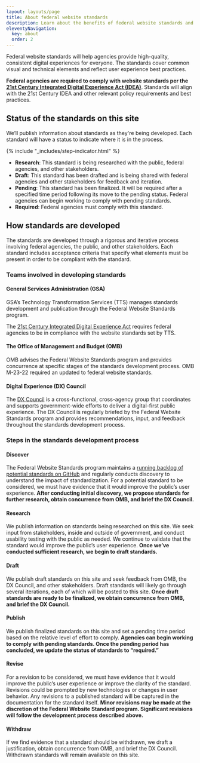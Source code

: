 ```yaml
---
layout: layouts/page
title: About federal website standards
description: Learn about the benefits of federal website standards and how they're created and managed.
eleventyNavigation:
  key: about
  order: 2
---
```


Federal website standards will help agencies provide high-quality, consistent digital experiences for everyone. The standards cover common visual and technical elements and reflect user experience best practices.

**Federal agencies are required to comply with website standards per the [21st Century Integrated Digital Experience Act (IDEA)](https://www.congress.gov/bill/115th-congress/house-bill/5759/text)**. Standards will align with the 21st Century IDEA and other relevant policy requirements and best practices. 

## Status of the standards on this site

We’ll publish information about standards as they're being developed. Each standard will have a status to indicate where it is in the process. 

{% include "_includes/step-indicator.html" %}

- **Research**: This standard is being researched with the public, federal agencies, and other stakeholders.
- **Draft**: This standard has been drafted and is being shared with federal agencies and other stakeholders for feedback and iteration.
- **Pending**: This standard has been finalized. It will be required after a specified time period following its move to the pending status. Federal agencies can begin working to comply with pending standards.
- **Required**: Federal agencies must comply with this standard.

## How standards are developed

The standards are developed through a rigorous and iterative process involving federal agencies, the public, and other stakeholders. Each standard includes acceptance criteria that specify what elements must be present in order to be compliant with the standard.

### Teams involved in developing standards

#### General Services Administration (GSA)

GSA’s Technology Transformation Services (TTS) manages standards development and publication through the Federal Website Standards program.

The [21st Century Integrated Digital Experience Act](https://www.congress.gov/bill/115th-congress/house-bill/5759/text) requires federal agencies to be in compliance with the website standards set by TTS.

#### The Office of Management and Budget (OMB)

OMB advises the Federal Website Standards program and provides concurrence at specific stages of the standards development process. OMB M-23-22 required an updated to federal website standards.

#### Digital Experience (DX) Council

The [DX Council](https://digital.gov/resources/an-introduction-to-the-digital-experience-council/) is a cross-functional, cross-agency group that coordinates and supports government-wide efforts to deliver a digital-first public experience. The DX Council is regularly briefed by the Federal Website Standards program and provides recommendations, input, and feedback throughout the standards development process.

### Steps in the standards development process

#### Discover

The Federal Website Standards program maintains a [running backlog of potential standards on GitHub](https://github.com/orgs/GSA-TTS/projects/48/views/13) and regularly conducts discovery to understand the impact of standardization. For a potential standard to be considered, we must have evidence that it would improve the public’s user experience. **After conducting initial discovery, we propose standards for further research, obtain concurrence from OMB, and brief the DX Council.**

#### Research

We publish information on standards being researched on this site. We seek input from stakeholders, inside and outside of government, and conduct usability testing with the public as needed. We continue to validate that the standard would improve the public’s user experience. **Once we’ve conducted sufficient research, we begin to draft standards.**

#### Draft

We publish draft standards on this site and seek feedback from OMB, the DX Council, and other stakeholders. Draft standards will likely go through several iterations, each of which will be posted to this site. **Once draft standards are ready to be finalized, we obtain concurrence from OMB, and brief the DX Council.**

#### Publish

We publish finalized standards on this site and set a pending time period based on the relative level of effort to comply. **Agencies can begin working to comply with pending standards. Once the pending period has concluded, we update the status of standards to “required.”**

#### Revise

For a revision to be considered, we must have evidence that it would improve the public’s user experience or improve the clarity of the standard. Revisions could be prompted by new technologies or changes in user behavior. Any revisions to a published standard will be captured in the documentation for the standard itself. **Minor revisions may be made at the discretion of the Federal Website Standard program. Significant revisions will follow the development process described above.**

#### Withdraw

If we find evidence that a standard should be withdrawn, we draft a justification, obtain concurrence from OMB, and brief the DX Council. Withdrawn standards will remain available on this site.


